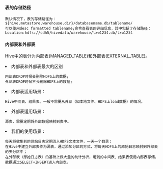 
#### 表的存储路径

```
默认情况下，表的存储路径为：
${hive.metastore.warehouse.dir}/databasename.db/tablename/
可以使用desc formatted tablename;命令查看表的详细信息，其中包括了存储路径：
Location:hdfs://cdh5/hivedata/warehouse/lxw1234.db/lxw1234
```

#### 内部表和外部表

Hive中的表分为内部表(MANAGED_TABLE)和外部表(EXTERNAL_TABLE)。

<li>内部表和外部表最大的区别

```
内部表DROP时候会删除HDFS上的数据;
外部表DROP时候不会删除HDFS上的数据;
```

<li>内部表适用场景：

```
Hive中间表、结果表、一般不需要从外部（如本地文件、HDFS上load数据）的情况。
```

<li>外部表适用场景：

```
源表，需要定期将外部数据映射到表中。
```

<li>我们的使用场景：

```
每天将收集到的网站日志定期流入HDFS文本文件，一天一个目录；
在Hive中建立外部表作为源表，通过添加分区的方式，将每天HDFS上的原始日志映射到外部表的天分区中；
在外部表（原始日志表）的基础上做大量的统计分析，用到的中间表、结果表使用内部表存储，数据通过SELECT+INSERT进入内部表。
```



